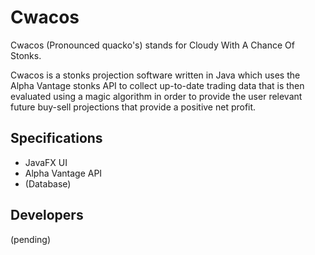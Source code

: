 # Cwacos
Cwacos (Pronounced quacko's) stands for Cloudy With A Chance Of Stonks.

Cwacos is a stonks projection software written in Java which uses the Alpha Vantage stonks API to collect up-to-date trading data that is then evaluated using a magic algorithm in order to provide the user relevant future buy-sell projections that provide a positive net profit.

## Specifications
* JavaFX UI
* Alpha Vantage API
* (Database)

## Developers
(pending)
